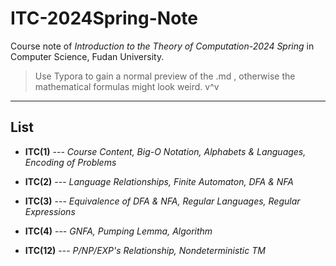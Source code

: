 # ITC-2024Spring-Note
Course note of *Introduction to the Theory of Computation-2024 Spring* in Computer Science, Fudan University.
> Use Typora to gain a normal preview of the .md , otherwise the mathematical formulas might look weird. v^v
***
## List
- **ITC(1)**  ---  *Course Content, Big-O Notation, Alphabets & Languages, Encoding of Problems*

- **ITC(2)**  ---  *Language Relationships, Finite Automaton, DFA & NFA*

- **ITC(3)**  ---  *Equivalence of DFA & NFA, Regular Languages, Regular Expressions*

- **ITC(4)**  ---  *GNFA, Pumping Lemma, Algorithm*

- **ITC(12)** ---  *P/NP/EXP's Relationship, Nondeterministic TM*
